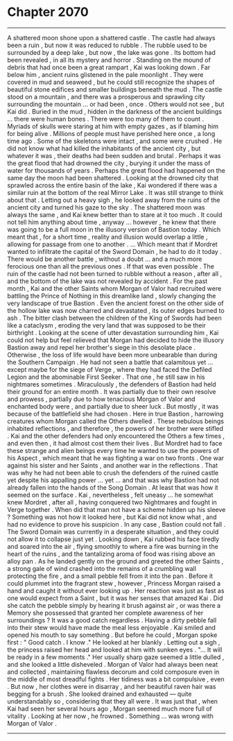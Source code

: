 
# Chapter 2070


---

A shattered moon shone upon a shattered castle . The castle had always been a ruin , but now it was reduced to rubble . The rubble used to be surrounded by a deep lake , but now , the lake was gone .
Its bottom had been revealed , in all its mystery and horror .
Standing on the mound of debris that had once been a great rampart , Kai was looking down . Far below him , ancient ruins glistened in the pale moonlight . They were covered in mud and seaweed , but he could still recognize the shapes of beautiful stone edifices and smaller buildings beneath the mud .
The castle stood on a mountain , and there was a prosperous and sprawling city surrounding the mountain … or had been , once .
Others would not see , but Kai did . Buried in the mud , hidden in the darkness of the ancient buildings … there were human bones . There were too many of them to count . Myriads of skulls were staring at him with empty gazes , as if blaming him for being alive .
Millions of people must have perished here once , a long time ago . Some of the skeletons were intact , and some were crushed . He did not know what had killed the inhabitants of the ancient city , but whatever it was , their deaths had been sudden and brutal .
Perhaps it was the great flood that had drowned the city , burying it under the mass of water for thousands of years .
Perhaps the great flood had happened on the same day the moon had been shattered .
Looking at the drowned city that sprawled across the entire basin of the lake , Kai wondered if there was a similar ruin at the bottom of the real Mirror Lake .
It was still strange to think about that .
Letting out a heavy sigh , he looked away from the ruins of the ancient city and turned his gaze to the sky .
The shattered moon was always the same , and Kai knew better than to stare at it too much . It could not tell him anything about time , anyway … however , he knew that there was going to be a full moon in the illusory version of Bastion today .
Which meant that , for a short time , reality and illusion would overlap a little , allowing for passage from one to another .
... Which meant that if Mordret wanted to infiltrate the capital of the Sword Domain , he had to do it today . There would be another battle , without a doubt … and a much more ferocious one than all the previous ones .
If that was even possible .
The ruin of the castle had not been turned to rubble without a reason , after all , and the bottom of the lake was not revealed by accident . For the past month , Kai and the other Saints whom Morgan of Valor had recruited were battling the Prince of Nothing in this dreamlike land , slowly changing the very landscape of true Bastion .
Even the ancient forest on the other side of the hollow lake was now charred and devastated , its outer edges burned to ash .
The bitter clash between the children of the King of Swords had been like a cataclysm , eroding the very land that was supposed to be their birthright . Looking at the scene of utter devastation surrounding him , Kai could not help but feel relieved that Morgan had decided to hide the illusory Bastion away and repel her brother's siege in this desolate place . Otherwise , the loss of life would have been more unbearable than during the Southern Campaign .
He had not seen a battle that calamitous yet … except maybe for the siege of Verge , where they had faced the Defiled Legion and the abominable First Seeker . That one , he still saw in his nightmares sometimes .
Miraculously , the defenders of Bastion had held their ground for an entire month . It was partially due to their own resolve and prowess , partially due to how tenacious Morgan of Valor and enchanted body were , and partially due to sheer luck .
But mostly , it was because of the battlefield she had chosen .
Here in true Bastion , harrowing creatures whom Morgan called the Others dwelled . These nebulous beings inhabited reflections , and therefore , the powers of her brother were stifled .
Kai and the other defenders had only encountered the Others a few times , and even then , it had almost cost them their lives . But Mordret had to face these strange and alien beings every time he wanted to use the powers of his Aspect , which meant that he was fighting a war on two fronts .
One war against his sister and her Saints , and another war in the reflections .
That was why he had not been able to crush the defenders of the ruined castle yet despite his appalling power ... yet ... and that was why Bastion had not already fallen into the hands of the Song Domain .
At least that was how it seemed on the surface . Kai , nevertheless , felt uneasy … he somewhat knew Mordret , after all , having conquered two Nightmares and fought in Verge together .
When did that man not have a scheme hidden up his sleeve ?
Something was not how it looked here , but Kai did not know what , and had no evidence to prove his suspicion .
In any case , Bastion could not fall . The Sword Domain was currently in a desperate situation , and they could not allow it to collapse just yet .
Looking down , Kai rubbed his face tiredly and soared into the air , flying smoothly to where a fire was burning in the heart of the ruins , and the tantalizing aroma of food was rising above an alloy pan .
As he landed gently on the ground and greeted the other Saints , a strong gale of wind crashed into the remains of a crumbling wall protecting the fire , and a small pebble fell from it into the pan .
Before it could plummet into the fragrant stew , however , Princess Morgan raised a hand and caught it without ever looking up . Her reaction was just as fast as one would expect from a Saint , but it was her senses that amazed Kai . Did she catch the pebble simply by hearing it brush against air , or was there a Memory she possessed that granted her complete awareness of her surroundings ?
It was a good catch regardless . Having a dirty pebble fall into their stew would have made the meal less enjoyable .
Kai smiled and opened his mouth to say something .
But before he could , Morgan spoke first :
" Good catch . I know ."
He looked at her blankly .
Letting out a sigh , the princess raised her head and looked at him with sunken eyes .
"... It will be ready in a few moments ."
Her usually sharp gaze seemed a little dulled , and she looked a little disheveled . Morgan of Valor had always been neat and collected , maintaining flawless decorum and cold composure even in the middle of most dreadful fights . Her tidiness was a bit compulsive , even .
But now , her clothes were in disarray , and her beautiful raven hair was begging for a brush . She looked drained and exhausted — quite understandably so , considering that they all were .
It was just that , when Kai had seen her several hours ago , Morgan seemed much more full of vitality .
Looking at her now , he frowned .
Something … was wrong with Morgan of Valor .

---

